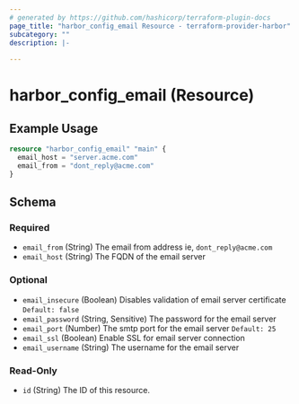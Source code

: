 ```yaml
---
# generated by https://github.com/hashicorp/terraform-plugin-docs
page_title: "harbor_config_email Resource - terraform-provider-harbor"
subcategory: ""
description: |-
  
---
```


# harbor_config_email (Resource)

<!-- schema generated by tfplugindocs -->

## Example Usage

```terraform
resource "harbor_config_email" "main" {
  email_host = "server.acme.com"
  email_from = "dont_reply@acme.com"
}
```

## Schema

### Required

- `email_from` (String) The email from address ie, `dont_reply@acme.com`
- `email_host` (String) The FQDN of the email server

### Optional

- `email_insecure` (Boolean) Disables validation of email server certificate `Default: false`
- `email_password` (String, Sensitive) The password for the email server
- `email_port` (Number) The smtp port for the email server `Default: 25`
- `email_ssl` (Boolean) Enable SSL for email server connection
- `email_username` (String) The username for the email server

### Read-Only

- `id` (String) The ID of this resource.
